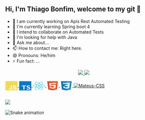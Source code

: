 ## Hi, I'm Thiago Bonfim, welcome to my git 👋



- 🔭 I am currently working on Apis Rest Automated Testing
- 🌱 I'm currently learning Spring boot 4
- 👯 I intend to collaborate on Automated Tests
- 🤔 I'm looking for help with Java
- 💬 Ask me about...
- 📫 How to contact me: Right here.
- 😄 Pronouns: He/him
- ⚡ Fun fact: ...


<div align="center">
  <a href="https://github.com/thgbonfim">
  <img height="180em" src="https://github-readme-stats.vercel.app/api?username=thgbonfim&show_icons=true&theme=dracula&include_all_commits=true&count_private=true"/>
  <img height="170em" src="https://github-readme-stats.vercel.app/api/top-langs/?username=thgbonfim&layout=compact&langs_count=7&theme=dracula"/>

</div>

  <div style="display: inline_block"><br>
  <img align="center" alt="Mateus-Js" height="30" width="40" src="https://raw.githubusercontent.com/devicons/devicon/master/icons/javascript/javascript-plain.svg">
  <img align="center" alt="Mateus-Ts" height="30" width="40" src="https://raw.githubusercontent.com/devicons/devicon/master/icons/typescript/typescript-plain.svg">
  <img align="center" alt="Mateus-React" height="30" width="40" src="https://raw.githubusercontent.com/devicons/devicon/master/icons/react/react-original.svg">
  <img align="center" alt="Mateus-HTML" height="30" width="40" src="https://raw.githubusercontent.com/devicons/devicon/master/icons/html5/html5-original.svg">
  <img align="center" alt="Mateus-CSS" height="30" width="40" src="https://raw.githubusercontent.com/devicons/devicon/master/icons/css3/css3-original.svg">
    <img align="center" alt="Mateus-CSS" height="80" width="90" <img src="https://cdn.jsdelivr.net/gh/devicons/devicon/icons/androidstudio/androidstudio-original-wordmark.svg" />
          


          



    
</div>
  
 ##
  
  <div> 

  <a href="https://www.linkedin.com/in/thiago-bonfim-a2722671/" target="_blank"><img src="https://img.shields.io/badge/-LinkedIn-%230077B5?style=for-the-badge&logo=linkedin&logoColor=white" target="_blank"></a> 


![Snake animation](https://github.com/thgbonfim/thiagobonfim/blob/output/github-contribution-grid-snake.svg)



 
</div>

